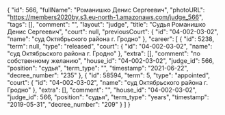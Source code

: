 {
    "id": 566,
    "fullName": "Романишко Денис Сергеевич",
    "photoURL": "https://members2020by.s3.eu-north-1.amazonaws.com/judge_566",
    "tags": [],
    "comment": "",
    "layout": "judge",
    "title": "Судья Романишко Денис Сергеевич",
    "court": null,
    "previousCourt": {
        "id": "04-002-03-02",
        "name": "суд Октябрьского района г. Гродно"
    },
    "career": [
        {
            "id": 5238,
            "term": null,
            "type": "released",
            "court": {
                "id": "04-002-03-02",
                "name": "суд Октябрьского района г. Гродно"
            },
            "extra": [],
            "comment": "по собственному желанию",
            "house_id": "04-002-03-02",
            "judge_id": 566,
            "position": "судья",
            "term_type": "",
            "timestamp": "2021-06-22",
            "decree_number": "235"
        },
        {
            "id": 58594,
            "term": 5,
            "type": "appointed",
            "court": {
                "id": "04-002-03-02",
                "name": "суд Октябрьского района г. Гродно"
            },
            "extra": [],
            "comment": "",
            "house_id": "04-002-03-02",
            "judge_id": 566,
            "position": "судья",
            "term_type": "years",
            "timestamp": "2019-05-31",
            "decree_number": "209"
        }
    ]
}